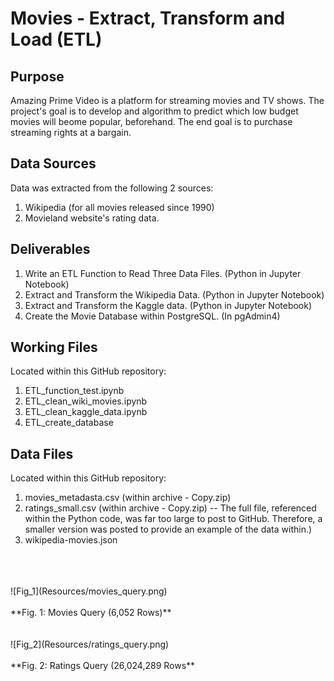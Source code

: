 # Movies - Extract, Transform and Load (ETL)

## Purpose
Amazing Prime Video is a platform for streaming movies and TV shows. The project's goal is to develop and algorithm to predict which low budget movies will beome popular, beforehand.  The end goal is to purchase streaming rights at a bargain.   

## Data Sources
Data was extracted from the following 2 sources:
1. Wikipedia (for all movies released since 1990)
2. Movieland website's rating data.  

## Deliverables 
1. Write an ETL Function to Read Three Data Files. (Python in Jupyter Notebook)
2. Extract and Transform the Wikipedia Data. (Python in Jupyter Notebook)
3. Extract and Transform the Kaggle data. (Python in Jupyter Notebook)
4. Create the Movie Database within PostgreSQL. (In pgAdmin4)

## Working Files  
Located within this GitHub repository:

1. ETL_function_test.ipynb
2. ETL_clean_wiki_movies.ipynb
3. ETL_clean_kaggle_data.ipynb
4. ETL_create_database

## Data Files 
Located within this GitHub repository:

1. movies_metadasta.csv (within archive - Copy.zip)
2. ratings_small.csv (within archive - Copy.zip)  -- The full file, referenced within the Python code, was far too large to post to GitHub.  Therefore, a smaller version was posted to provide an example of the data within.)
3. wikipedia-movies.json

<br>
<br>
<br>
![Fig_1](Resources/movies_query.png)
<br>
<br>
**Fig. 1:  Movies Query (6,052 Rows)**
<br>
<br>
<br>
![Fig_2](Resources/ratings_query.png)
<br>
<br>
**Fig. 2:  Ratings Query (26,024,289 Rows**
<br>
<br>
<br>
